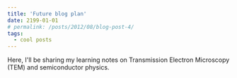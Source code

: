 ```yaml
---
title: 'Future blog plan'
date: 2199-01-01
# permalink: /posts/2012/08/blog-post-4/
tags:
  - cool posts
---
```


Here, I'll be sharing my learning notes on Transmission Electron Microscopy (TEM) and semiconductor physics. 
